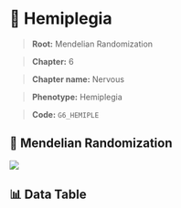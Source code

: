 # 🧪 Hemiplegia

> **Root:** Mendelian Randomization

> **Chapter:** 6  

> **Chapter name:** Nervous

> **Phenotype:** Hemiplegia  

> **Code:** `G6_HEMIPLE`

## 🧬 Mendelian Randomization  

<img src="/MR/Figures/Forward/G6_HEMIPLE.png"/>

## 📊 Data Table

<CsvTableMRF src="/MR_Data/Forward/G6_HEMIPLE.csv"/>
